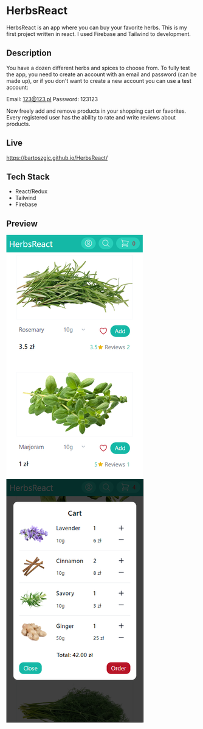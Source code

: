 
# HerbsReact

HerbsReact is an app where you can buy your favorite herbs. This is my first project written in react. I used Firebase and Tailwind to development.



## Description

You have a dozen different herbs and spices to choose from. To fully test the app, you need to create an account with an email and password (can be made up), or if you don't want to create a new account you can use a test account:

Email: 123@123.pl
Password: 123123

Now freely add and remove products in your shopping cart or favorites.
Every registered user has the ability to rate and write reviews about products.
## Live

https://bartoszgic.github.io/HerbsReact/


## Tech Stack

* React/Redux
* Tailwind
* Firebase


## Preview

![preview1](https://github.com/bartoszGic/HerbsReact/blob/main/public/preview1.PNG)
![preview1](https://github.com/bartoszGic/HerbsReact/blob/main/public/preview2.PNG)
